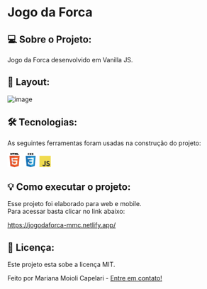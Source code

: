 # Jogo da Forca

## 💻 Sobre o Projeto:
Jogo da Forca desenvolvido em Vanilla JS.

## 🎨 Layout:

![image]()

## 🛠 Tecnologias:

As seguintes ferramentas foram usadas na construção do projeto:

<code><img height="32" src="https://raw.githubusercontent.com/github/explore/80688e429a7d4ef2fca1e82350fe8e3517d3494d/topics/html/html.png" alt="HTML5"/></code>
<code><img height="32" src="https://raw.githubusercontent.com/github/explore/80688e429a7d4ef2fca1e82350fe8e3517d3494d/topics/css/css.png" alt="CSS"/></code>
<code><img height="26" src="https://github.com/devicons/devicon/blob/master/icons/javascript/javascript-original.svg" alt="JavaScript"/></code>

## 💡 Como executar o projeto:

Esse projeto foi elaborado para web e mobile. </br>
Para acessar basta clicar no link abaixo:

https://jogodaforca-mmc.netlify.app/

## 📝 Licença:

Este projeto esta sobe a licença MIT.

Feito por Mariana Moioli Capelari - [Entre em contato!](https://www.linkedin.com/in/mariana-moioli-capelari/)

